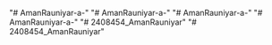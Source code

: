 "# AmanRauniyar-a-" 
"# AmanRauniyar-a-" 
"# AmanRauniyar-a-" 
"# AmanRauniyar-a-" 
"# 2408454_AmanRauniyar" 
"# 2408454_AmanRauniyar" 
